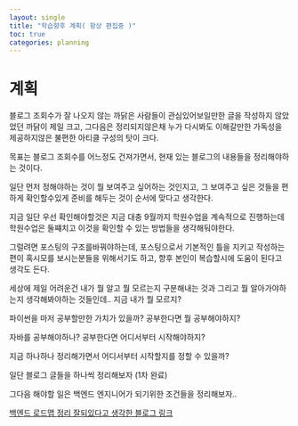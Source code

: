 ```yaml
---
layout: single
title: "학습향후 계획( 항상 편집중 )"
toc: true
categories: planning
---
```

# 계획 
블로그 조회수가 잘 나오지 않는 까닭은 사람들이 관심있어보일만한 글을 작성하지 않았었던 까닭이 제일 크고,
그다음은 정리되지않은채 누가 다시봐도 이해갈만한 가독성을 제공하지않은 불편한 아티클 구성의 탓이 크다. 

목표는 블로그 조회수를 어느정도 건져가면서, 현재 있는 블로그의 내용들을 정리해야하는 것이다.

일단 먼저 정해야하는 것이 뭘 보여주고 싶어하는 것인지고, 그 보여주고 싶은 것들을 편하게 확인할수있게 준비를 해두는 것이 순서에 맞다고 생각한다.

지금 일단 우선 확인해야할것은 지금 대충 9월까지 학원수업을 계속적으로 진행하는데 학원수업은 둘쨰치고 이것을 확인할 수 있는 방법들을 생각해둬야한다.

그럴려면 포스팅의 구조를바꿔야하는데, 포스팅으로서 기본적인 틀을 지키고 작성하는편이 혹시모를 보시는분들을 위해서기도 하고, 향후 본인이 복습할시에 도움이 된다고 생각도 든다. 

세상에 제일 어려운건 내가 뭘 알고 뭘 모르는지 구분해내는 것과 그리고 뭘 알아가야하는지 생각해봐야하는 것들인데.. 지금 내가 뭘 모르지?

파이썬을 마저 공부할만한 가치가 있을까? 공부한다면 뭘 공부해야하지?

자바를 공부해야하나? 공부한다면 어디서부터 시작해야하지?

지금 하나하나 정리해가면서 어디서부터 시작할지를 정할 수 있을까?

일단 블로그 글들을 하나씩 정리해보자 (1차 완료)

그다음 해야할 일은 백엔드 엔지니어가 되기위한 조건들을 정리해보자..

[백엔드 로드맵 정리 잘되있다고 생각한 블로그 링크](https://velog.io/@geeneve/2021-%EB%B0%B1%EC%97%94%EB%93%9C-%EA%B0%9C%EB%B0%9C%EC%9E%90-%EB%A1%9C%EB%93%9C%EB%A7%B5)

